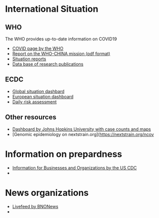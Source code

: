 # International Situation

## WHO
The WHO provides up-to-date information on COVID19
  * [COVID page by the WHO](https://www.who.int/emergencies/diseases/novel-coronavirus-2019)
  * [Report on the WHO-CHINA mission (pdf format)](https://www.who.int/docs/default-source/coronaviruse/who-china-joint-mission-on-covid-19-final-report.pdf)
  * [Situation reports](https://www.who.int/emergencies/diseases/novel-coronavirus-2019/situation-reports/)
  * [Data base of research publications](https://www.who.int/emergencies/diseases/novel-coronavirus-2019/global-research-on-novel-coronavirus-2019-ncov)

## ECDC
  * [Global situation dashbard](https://www.ecdc.europa.eu/en/geographical-distribution-2019-ncov-cases)
  * [European situation dashboard](https://www.ecdc.europa.eu/en/cases-2019-ncov-eueea)
  * [Daily risk assessment](https://www.ecdc.europa.eu/en/current-risk-assessment-novel-coronavirus-situation)

## Other resources
  * [Dashboard by Johns Hopkins University with case counts and maps](https://www.arcgis.com/apps/opsdashboard/index.html#/bda7594740fd40299423467b48e9ecf6)
  * [Genomic epidemiology on nextstrain.org](https://nextstrain.org/ncov

# Information on prepardness
  * [Information for Businesses and Organizations by the US CDC](https://www.cdc.gov/coronavirus/2019-ncov/specific-groups/guidance-business-response.html)
  *   

# News organizations
  * [Livefeed by BNONews](https://bnonews.com/index.php/2020/02/the-latest-coronavirus-cases/)
  * 

